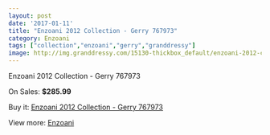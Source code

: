 ```yaml
---
layout: post
date: '2017-01-11'
title: "Enzoani 2012 Collection - Gerry 767973"
category: Enzoani
tags: ["collection","enzoani","gerry","granddressy"]
image: http://img.granddressy.com/15130-thickbox_default/enzoani-2012-collection-gerry-767973.jpg
---
```

Enzoani 2012 Collection - Gerry 767973

On Sales: **$285.99**
<a href="https://www.granddressy.com/en/enzoani/14159-enzoani-2012-collection-gerry-767973.html"><amp-img layout="responsive" width="600" height="600" src="//img.granddressy.com/15130-thickbox_default/enzoani-2012-collection-gerry-767973.jpg" alt="Enzoani 2012 Collection - Gerry 767973 0" /></a>

Buy it: [Enzoani 2012 Collection - Gerry 767973](https://www.granddressy.com/en/enzoani/14159-enzoani-2012-collection-gerry-767973.html "Enzoani 2012 Collection - Gerry 767973")

View more: [Enzoani](https://www.granddressy.com/en/20-enzoani "Enzoani")